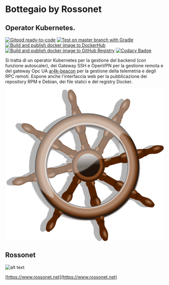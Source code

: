 # Bottegaio by Rossonet

## Operator Kubernetes.

[![Gitpod ready-to-code](https://img.shields.io/badge/Gitpod-ready--to--code-blue?logo=gitpod)](https://gitpod.io/#https://github.com/rossonet/ar4k-beacon)
[![Test on master branch with Gradle](https://github.com/rossonet/bottegaio-operator/actions/workflows/test-on-master-with-gradle.yml/badge.svg)](https://github.com/rossonet/bottegaio-operator/actions/workflows/test-on-master-with-gradle.yml)
[![Build and publish docker image to DockerHub](https://github.com/rossonet/bottegaio-operator/actions/workflows/publish-to-dockerhub.yml/badge.svg)](https://github.com/rossonet/bottegaio-operator/actions/workflows/publish-to-dockerhub.yml)
[![Build and publish docker image to GitHub Registry](https://github.com/rossonet/bottegaio-operator/actions/workflows/publish-to-github-registry.yml/badge.svg)](https://github.com/rossonet/bottegaio-operator/actions/workflows/publish-to-github-registry.yml)
[![Codacy Badge](https://app.codacy.com/project/badge/Grade/54bb856923194f7f914dd145410e5fe6)](https://www.codacy.com/gh/rossonet/bottegaio-operator/dashboard?utm_source=github.com&amp;utm_medium=referral&amp;utm_content=rossonet/bottegaio-operator&amp;utm_campaign=Badge_Grade)

Si tratta di un operator Kubernetes per la gestione del backend (con funzione autoscaler), dei Gateway SSH e OpenVPN per la gestione remota e del gateway Opc UA [ar4k-beacon](https://github.com/rossonet/ar4k-beacon) per la gestione della telemetria e degli RPC remoti. Espone anche l'interfaccia web per la pubblicazione dei repository RPM e Debian, dei file statici e del registry Docker.

![alt text](https://raw.githubusercontent.com/rossonet/bottegaio-operator/master/artwork/rudder.png "Bottegaio Operator logo")

## Rossonet

![alt text](https://app.rossonet.net/wp-content/uploads/2021/10/rossonet-logo_280_115.png "Rossonet")

[https://www.rossonet.net](https://www.rossonet.net)
